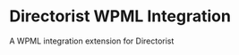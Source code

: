 # Directorist WPML Integration
A WPML integration extension for Directorist


<!-- Security scan triggered at 2025-09-02 21:06:27 -->